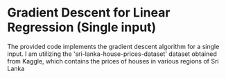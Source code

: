 # Gradient Descent for Linear Regression (Single input)
The provided code implements the gradient descent algorithm for a single input. I am utilizing the 'sri-lanka-house-prices-dataset' dataset obtained from Kaggle, which contains the prices of houses in various regions of Sri Lanka
